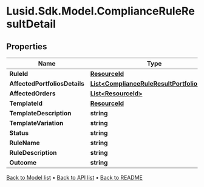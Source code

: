 # Lusid.Sdk.Model.ComplianceRuleResultDetail

## Properties

Name | Type | Description | Notes
------------ | ------------- | ------------- | -------------
**RuleId** | [**ResourceId**](ResourceId.md) |  | 
**AffectedPortfoliosDetails** | [**List&lt;ComplianceRuleResultPortfolioDetail&gt;**](ComplianceRuleResultPortfolioDetail.md) |  | 
**AffectedOrders** | [**List&lt;ResourceId&gt;**](ResourceId.md) |  | 
**TemplateId** | [**ResourceId**](ResourceId.md) |  | 
**TemplateDescription** | **string** |  | 
**TemplateVariation** | **string** |  | 
**Status** | **string** |  | 
**RuleName** | **string** |  | 
**RuleDescription** | **string** |  | 
**Outcome** | **string** |  | 

[Back to Model list](../README.md#documentation-for-models) &#8226; [Back to API list](../README.md#documentation-for-api-endpoints) &#8226; [Back to README](../README.md)

